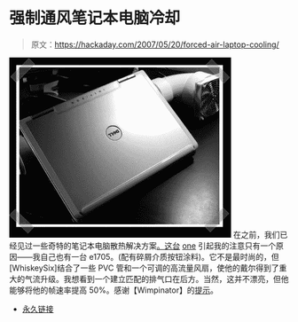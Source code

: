 # 强制通风笔记本电脑冷却

> 原文：<https://hackaday.com/2007/05/20/forced-air-laptop-cooling/>

![](img/859a51fadd668bae0d64ac3b152119ce.png)
在之前，我们已经见过一些奇特的笔记本电脑散热解决方案[。这台](http://www.hackaday.com/2006/10/13/removable-laptop-water-cooling/) [one](http://www.tacticalgamer.com/hardware-software-discussion/91613-110cfm-laptop-cooler.html#post709385) 引起我的注意只有一个原因——我自己也有一台 e1705。(配有碎屑介质按钮涂料)。它不是最时尚的，但[WhiskeySix]结合了一些 PVC 管和一个可调的高流量风扇，使他的戴尔得到了重大的气流升级。我想看到一个建立匹配的排气口在后方。当然，这并不漂亮，但他能够将他的帧速率提高 50%。感谢【Wimpinator】的[提示](http://hackaday.com/tips)。

*   [永久链接](http://www.tacticalgamer.com/hardware-software-discussion/91613-110cfm-laptop-cooler.html#post709385)